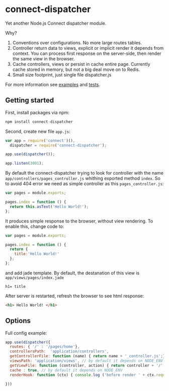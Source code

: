 connect-dispatcher
==================

Yet another Node.js Connect dispatcher module.

Why?

1. Conventions over configurations. No more large routes tables.
2. Controller return data to views, explicit or implicit render it depends from context. You can process first response on the server-side, then render the same view in the browser.
2. Cache controllers, views or persist in cache entire page. Currently cache stored in memory, but not a big deal move on to Redis.
4. Small size footprint, just single file dispatcher.js

For more information see [examples](https://github.com/unknownexception/connect-dispatcher/tree/master/examples) and [tests](https://github.com/unknownexception/connect-dispatcher/tree/master/test).

## Getting started

First, install packages via npm:

```JavaScript
npm install connect-dispatcher
```

Second, create new file `app.js`:

```JavaScript
var app = require('connect')(),
  dispatcher = require('connect-dispatcher');

app.use(dispatcher());

app.listen(3001);
```

By default the connect-dispatcher trying to look for controller with the name `app/controllers/pages_controller.js` whithing exported method `index`. So to avoid 404 error we need as simple controller as this `pages_controller.js`:

```JavaScript
var pages = module.exports;

pages.index = function () {
  return this.asText('Hello World!');
};
```

It produces simple response to the browser, without view rendering. To enable this, change code to:

```JavaScript
var pages = module.exports;

pages.index = function () {
  return {
    title:'Hello World!'
  };
};
```

and add jade template. By default, the destanation of this view is `app/views/pages/index.jade`

```Jade
h1= title
```

After server is restarted, refresh the browser to see html response:

```HTML
<h1> Hello World! </h1>
```


## Options

Full config example:

```JavaScript
app.use(dispatcher({
  routes: { '/' : '/pages/home'},
  controllersPath:  'application/controllers',
  getControllerFile: function (name) { return name + '_controller.js';},
  viewsPath: 'application/views', // by default it depends on NODE_ENV (useful for grunt usemin)
  getViewFile: function (controller, action) { return controller + '/' + action + '.jade';}
  cache : true, // by default it depends on NODE_ENV
  renderHook: function (ctx) { console.log ('before render ' + ctx.request.controller + '/' + ctx.request.action)}

}))
```
